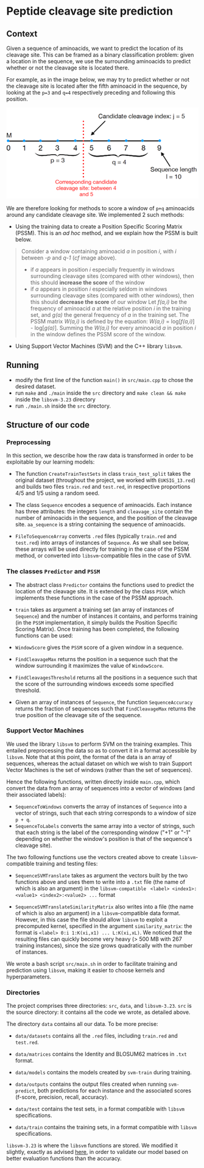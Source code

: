 # Peptide cleavage site prediction

## Context

Given a sequence of aminoacids, we want to predict the location of its cleavage site. This can be framed as a binary classification problem: given a location in the sequence, we use the surrounding aminoacids to predict whether or not the cleavage site is located there.

For example, as in the image below, we may try to predict whether or not the cleavage site is located after the fifth aminoacid in the sequence, by looking at the ```p=3``` and ```q=4``` respectively preceding and following this position.

![window.png](window.png)

We are therefore looking for methods to score a window of ```p+q``` aminoacids around any candidate cleavage site. We implemented 2 such methods:

* Using the training data to create a Position Specific Scoring Matrix (PSSM). This is an *ad hoc* method, and we explain how the PSSM is built below. 

>Consider a window containing aminoacid *a* in position *i*, with *i* between *-p* and *q-1* (*cf* image above).
>* if *a* appears in position *i* especially frequently in windows surrounding cleavage sites (compared with other windows), then this should **increase the score** of the window
>* if *a* appears in position *i* especially seldom in windows surrounding cleavage sites (compared with other windows), then this should **decrease the score** of our window
>Let *f(a,i)* be the frequency of aminoacid *a* at the relative position *i* in the training set, and *g(a)* the general frequency of *a* in the training set.
>The PSSM matrix *W(a,i)* is defined by the equation: *W(a,i)* = log[*f(a,i)*] - log[*g(a)*]. Summing the *W(a,i)* for every aminoacid *a* in position *i* in the window defines the PSSM score of the window.

* Using Support Vector Machines (SVM) and the C++ library ```libsvm```.



## Running
* modify the first line of the function ```main()``` in ```src/main.cpp``` to chose the desired dataset.
* run ```make``` and ```./main``` inside the ```src``` directory and ```make clean && make``` inside the ```libsvm-3.23``` directory
* run ```./main.sh``` inside the ```src``` directory.

## Structure of our code

### Preprocessing
In this section, we describe how the raw data is transformed in order to be exploitable by our learning models:


* The function ```CreateTrainTestSets``` in class ```train_test_split``` takes the original dataset (throughout the project, we worked with ```EUKSIG_13.red```) and builds two files ```train.red``` and ```test.red```, in respective proportions 4/5 and 1/5 using a random seed.

* The class ```Sequence``` encodes a sequence of aminoacids. Each instance has three attributes: the integers ```length``` and ```cleavage_site``` contain the number of aminoacids in the sequence, and the position of the cleavage site. ```aa_sequence``` is a string containing the sequence of aminoacids.

* ```FileToSequenceArray``` converts ```.red``` files (typically ```train.red``` and ```test.red```) into arrays of instances of ```Sequence```. As we shall see below, these arrays will be used directly for training in the case of the PSSM method, or converted into ```libsvm```-compatible files in the case of SVM.


### The classes ```Predictor``` and ```PSSM```

* The abstract class ```Predictor``` contains the functions used to predict the location of the cleavage site. It is extended by the class ```PSSM```, which implements these functions in the case of the PSSM approach.

* ```train``` takes as argument a training set (an array of instances of ```Sequence```) and the number of instances it contains, and performs training (in the ```PSSM``` implementation, it simply builds the Position Specific Scoring Matrix). Once training has been completed, the following functions can be used:

* ```WindowScore``` gives the ```PSSM``` score of a given window in a sequence.

* ```FindCleavageMax``` returns the position in a sequence such that the window surrounding it maximizes the value of ```WindowScore```.

* ```FindCleavagesThreshold``` returns all the positions in a sequence such that the score of the surrounding windows exceeds some specified threshold.

* Given an array of instances of ```Sequence```, the function ```SequenceAccuracy``` returns the fraction of sequences such that ```FindCleavageMax``` returns the true position of the cleavage site of the sequence.


### Support Vector Machines
We used the library ```libsvm``` to perform SVM on the training examples. This entailed preprocessing the data so as to convert it in a format accessible by ```libsvm```. Note that at this point, the format of the data is an array of sequences, whereas the actual dataset on which we wish to train Support Vector Machines is the set of windows (rather than the set of sequences).

Hence the following functions, written directly inside ```main.cpp```, which convert the data from an array of sequences into a vector of windows (and their associated labels):

* ```SequenceToWindows``` converts the array of instances of ```Sequence``` into a vector of strings, such that each string corresponds to a window of size ```p + q```.
* ```SequenceToLabels``` converts the same array into a vector of strings, such that each string is the label of the corresponding window ("+1" or "-1" depending on whether the window's position is that of the sequence's cleavage site). 


The two following functions use the vectors created above to create ```libsvm```-compatible training and testing files:


* ```SequenceSVMTranslate``` takes as argument the vectors built by the two functions above and uses them to write into a ```.txt``` file (the name of which is also an argument) in the ```libsvm-compatible ``` ```<label> <index1>:<value1> <index2>:<value2> ...``` format

* ```SequenceSVMTranslateSimilarityMatrix``` also writes into a file (the name of which is also an argument) in a ```libsvm```-compatible data format. However, in this case the file should allow ```libsvm``` to exploit a precomputed kernel, specified in the argument ```similarity_matrix```: the format is ```<label> 0:i 1:K(xi,x1) ... L:K(xi,xL)```. We noticed that the resulting files can quickly become very heavy (> 500 MB with 267 training instances), since the size grows quadratically with the number of instances.



We wrote a bash script ```src/main.sh``` in order to facilitate training and prediction using ```libsvm```, making it easier to choose kernels and hyperparameters. 

### Directories

The project comprises three directories: ```src```, ```data```, and ```libsvm-3.23```. ```src``` is the source directory: it contains all the code we wrote, as detailed above.

The directory ```data``` contains all our data. To be more precise:

* ```data/datasets``` contains all the ```.red``` files, including ```train.red``` and ```test.red```.

* ```data/matrices``` contains the Identity and BLOSUM62 matrices in ```.txt``` format.
* ```data/models``` contains the models created by ```svm-train``` during training.

* ```data/outputs``` contains the output files created when running ```svm-predict```, both predictions for each instance and the associated scores (f-score, precision, recall, accuracy).

* ```data/test``` contains the test sets, in a format compatible with ```libsvm``` specifications.

* ```data/train``` contains the training sets, in a format compatible with ```libsvm``` specifications.



```libsvm-3.23``` is where the ```libsvm``` functions are stored. We modified it slightly, exactly as advised [here](https://www.csie.ntu.edu.tw/~cjlin/libsvmtools/eval/index.html), in order to validate our model based on better evaluation functions than the accuracy.
